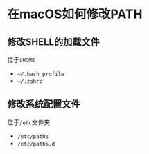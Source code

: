 # 在macOS如何修改PATH

## 修改SHELL的加载文件

位于`$HOME`

* `~/.bash_profile`
* `~/.zshrc`

## 修改系统配置文件

位于`/etc`文件夹

* `/etc/paths`
* `/etc/paths.d`

